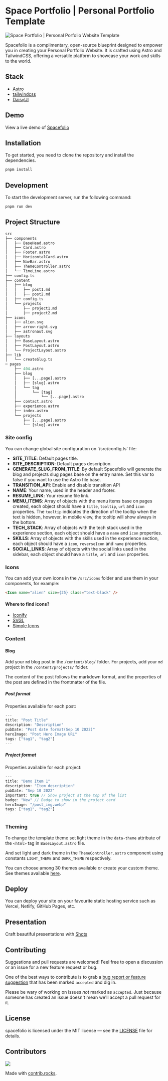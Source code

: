 # Space Portfolio | Personal Portfolio Template

![Space Portfolio | Personal Porfolio Website Template](public/porfolio_light.png)

Spacefolio is a complimentary, open-source blueprint designed to empower you in creating your Personal Portfolio Website. It is crafted using Astro and TailwindCSS, offering a versatile platform to showcase your work and skills to the world.

## Stack

- [Astro](https://astro.build)
- [tailwindcss](https://tailwindcss.com/)
- [DaisyUI](https://daisyui.com/)

## Demo

View a live demo of [Spacefolio](https://space-folio.vercel.app)

## Installation

To get started, you need to clone the repository and install the dependencies.

```bash
pnpm install
```

## Development
To start the development server, run the following command:

```bash
pnpm run dev
```

## Project Structure

```php
src
├── components
│   ├── BaseHead.astro
│   ├── Card.astro
│   ├── Footer.astro
│   ├── HorizontalCard.astro
│   ├── NavBar.astro
│   ├── ThemeController.astro
│   └── TimeLine.astro
├── config.ts
├── content
│   ├── blog
│   │   ├── post1.md
│   │   ├── post2.md
│   ├── config.ts
│   └── projects
│       ├── project1.md
│       ├── project2.md
├── icons
│   ├── alien.svg
│   ├── arrow-right.svg
│   ├── astronaut.svg
├── layouts
│   ├── BaseLayout.astro
│   ├── PostLayout.astro
│   └── ProjectLayout.astro
├── lib
│   └── createSlug.ts
─ pages
    ├── 404.astro
    ├── blog
    │   ├── [...page].astro
    │   ├── [slug].astro
    │   └── tag
    │       └── [tag]
    │           └── [...page].astro
    ├── contact.astro
    ├── experience.astro
    ├── index.astro
    └── projects
        ├── [...page].astro
        └── [slug].astro
```
### Site config

You can change global site configuration on '/src/config.ts' file:

- **SITE_TITLE**: Default pages title.
- **SITE_DESCRIPTION**: Default pages description.
- **GENERATE_SLUG_FROM_TITLE**: By default Spacefolio will generate the blog and projects slug pages base on the entry name. Set this var to false if you want to use the Astro file base.
- **TRANSITION_API**: Enable and disable transition API
- **NAME**: Your name, used in the header and footer.
- **RESUME_LINK**: Your resume file link.
- **MENU_ITEMS**: Array of objects with the menu items base on pages created, each object should have a `title`, `tooltip`, `url` and `icon` properties. The `tooltip` indicates the direction of the tooltip when the text is hidden, however, in mobile view, the tooltip will show always in the bottom.
- **TECH_STACK**: Array of objects with the tech stack used in the experience section, each object should have a `name` and `icon` properties.
- **SKILLS**: Array of objects with the skills used in the experience section, each object should have a `icon`, `reverseIcon` and `name` properties.
- **SOCIAL_LINKS**: Array of objects with the social links used in the sidebar, each object should have a `title`, `url` and `icon` properties.

### Icons

You can add your own icons in the `/src/icons` folder and use them in your components, for example:

```html
<Icon name="alien" size={25} class="text-black" />
```

#### Where to find icons?
- [Iconify](https://icon-sets.iconify.design/)
- [SVGL](https://svgl.vercel.app/)
- [Simple Icons](https://simpleicons.org/)


### Content
#### Blog

Add your `md` blog post in the `/content/blog/` folder. For projects, add your `md` project in the `/content/projects/` folder.

The content of the post follows the markdown format, and the properties of the post are defined in the frontmatter of the file.

##### Post format

Properties available for each post:

```js
---
title: "Post Title"
description: "Description"
pubDate: "Post date format(Sep 10 2022)"
heroImage: "Post Hero Image URL"
tags: ["tag1", "tag2"]
---
```

##### Project format

Properties available for each project:
```js
---
title: "Demo Item 1"
description: "Item description"
pubDate: "Sep 10 2022"
important: true // Show project at the top of the list
badge: "New" // Badge to show in the project card
heroImage: "/post_img.webp"
tags: ["tag1", "tag2"]
---
```




### Theming

To change the template theme set light theme in the `data-theme` attribute of the `<html>` tag in `BaseLayout.astro` file.

And set light and dark theme in the `ThemeController.astro` component using constants `LIGHT_THEME` and `DARK_THEME` respectively.

You can choose among 30 themes available or create your custom theme. See themes available [here](https://daisyui.com/docs/themes/).


## Deploy

You can deploy your site on your favourite static hosting service such as Vercel, Netlify, GitHub Pages, etc.

## Presentation
Craft beautiful presentations with [Shots](https://shots.so/)

## Contributing

Suggestions and pull requests are welcomed! Feel free to open a discussion or an issue for a new feature request or bug.

One of the best ways to contribute is to grab a [bug report or feature suggestion](https://github.com/Nogyboy/spacefolio/issues) that has been marked `accepted` and dig in.

Please be wary of working on issues _not_ marked as `accepted`. Just because someone has created an issue doesn't mean we'll accept a pull request for it.

## License

spacefolio is licensed under the MIT license — see the [LICENSE](https://github.com/Nogyboy/spacefolio/blob/main/LICENSE) file for details. 

## Contributors

<a href="https://github.com/Nogyboy/spacefolio/graphs/contributors">
  <img src="https://contrib.rocks/image?repo=Nogyboy/spacefolio" />
</a>

Made with [contrib.rocks](https://contrib.rocks).
